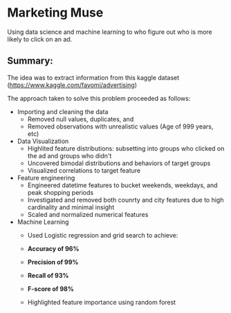 # Marketing Muse

Using data science and machine learning to who figure out who is more likely to click on an ad.

## Summary:

The idea was to extract information from this kaggle dataset (https://www.kaggle.com/fayomi/advertising)

The approach taken to solve this problem proceeded as follows:

- Importing and cleaning the data
    - Removed null values, duplicates, and 
    - Removed observations with unrealistic values (Age of 999 years, etc)
- Data Visualization
    - Highlited feature distributions: subsetting into groups who clicked on the ad and groups who didn't
    - Uncovered bimodal distributions and behaviors of target groups
    - Visualized correlations to target feature
- Feature engineering
    - Engineered datetime features to bucket weekends, weekdays, and peak shopping periods
    - Investigated and removed both counrty and city features due to high cardinality and minimal insight
    - Scaled and normalized numerical features
- Machine Learning
    - Used Logistic regression and grid search to achieve:
    - **Accuracy of 96%**
    - **Precision of 99%**
    - **Recall of 93%**
    - **F-score of 98%**
    
    - Highlighted feature importance using random forest
